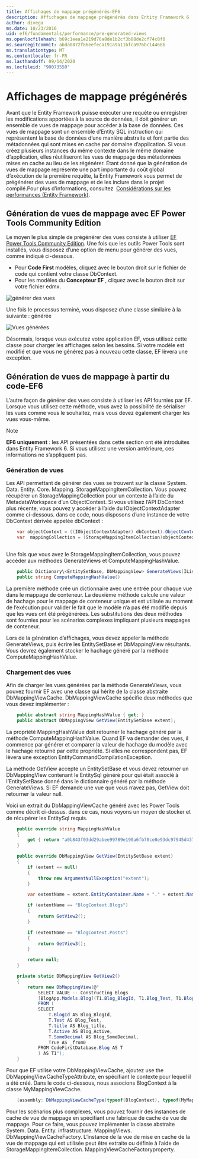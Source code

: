 ```yaml
---
title: Affichages de mappage prégénérés-EF6
description: Affichages de mappage prégénérés dans Entity Framework 6
author: divega
ms.date: 10/23/2016
uid: ef6/fundamentals/performance/pre-generated-views
ms.openlocfilehash: b69c1eea1e219d76a8de1b2cf3b88de2cf74c8f0
ms.sourcegitcommit: abda0872f86eefeca191a9a11bfca976bc14468b
ms.translationtype: MT
ms.contentlocale: fr-FR
ms.lasthandoff: 09/14/2020
ms.locfileid: "90073550"
---
```

# <a name="pre-generated-mapping-views"></a>Affichages de mappage prégénérés
Avant que le Entity Framework puisse exécuter une requête ou enregistrer les modifications apportées à la source de données, il doit générer un ensemble de vues de mappage pour accéder à la base de données. Ces vues de mappage sont un ensemble d’Entity SQL instruction qui représentent la base de données d’une manière abstraite et font partie des métadonnées qui sont mises en cache par domaine d’application. Si vous créez plusieurs instances du même contexte dans le même domaine d’application, elles réutiliseront les vues de mappage des métadonnées mises en cache au lieu de les régénérer. Étant donné que la génération de vues de mappage représente une part importante du coût global d’exécution de la première requête, la Entity Framework vous permet de prégénérer des vues de mappage et de les inclure dans le projet compilé.Pour plus d’informations, consultez  [Considérations sur les performances (Entity Framework)](xref:ef6/fundamentals/performance/perf-whitepaper).

## <a name="generating-mapping-views-with-the-ef-power-tools-community-edition"></a>Génération de vues de mappage avec EF Power Tools Community Edition

Le moyen le plus simple de prégénérer des vues consiste à utiliser [EF Power Tools Community Edition](https://marketplace.visualstudio.com/items?itemName=ErikEJ.EntityFramework6PowerToolsCommunityEdition). Une fois que les outils Power Tools sont installés, vous disposez d’une option de menu pour générer des vues, comme indiqué ci-dessous.

-   Pour **Code First** modèles, cliquez avec le bouton droit sur le fichier de code qui contient votre classe DbContext.
-   Pour les modèles du **Concepteur EF** , cliquez avec le bouton droit sur votre fichier edmx.

![générer des vues](~/ef6/media/generateviews.png)

Une fois le processus terminé, vous disposez d’une classe similaire à la suivante : générée

![Vues générées](~/ef6/media/generatedviews.png)

Désormais, lorsque vous exécutez votre application EF, vous utilisez cette classe pour charger les affichages selon les besoins. Si votre modèle est modifié et que vous ne générez pas à nouveau cette classe, EF lèvera une exception.

## <a name="generating-mapping-views-from-code---ef6-onwards"></a>Génération de vues de mappage à partir du code-EF6

L’autre façon de générer des vues consiste à utiliser les API fournies par EF. Lorsque vous utilisez cette méthode, vous avez la possibilité de sérialiser les vues comme vous le souhaitez, mais vous devez également charger les vues vous-même.

> [!NOTE]
> **EF6 uniquement** : les API présentées dans cette section ont été introduites dans Entity Framework 6. Si vous utilisez une version antérieure, ces informations ne s’appliquent pas.

### <a name="generating-views"></a>Génération de vues

Les API permettant de générer des vues se trouvent sur la classe System. Data. Entity. Core. Mapping. StorageMappingItemCollection. Vous pouvez récupérer un StorageMappingCollection pour un contexte à l’aide du MetadataWorkspace d’un ObjectContext. Si vous utilisez l’API DbContext plus récente, vous pouvez y accéder à l’aide du IObjectContextAdapter comme ci-dessous. dans ce code, nous disposons d’une instance de votre DbContext dérivée appelée dbContext :

``` csharp
    var objectContext = ((IObjectContextAdapter) dbContext).ObjectContext;
    var  mappingCollection = (StorageMappingItemCollection)objectContext.MetadataWorkspace
                                                                        .GetItemCollection(DataSpace.CSSpace);
```

Une fois que vous avez le StorageMappingItemCollection, vous pouvez accéder aux méthodes GenerateViews et ComputeMappingHashValue.

``` csharp
    public Dictionary\<EntitySetBase, DbMappingView> GenerateViews(IList<EdmSchemaError> errors)
    public string ComputeMappingHashValue()
```

La première méthode crée un dictionnaire avec une entrée pour chaque vue dans le mappage de conteneur. La deuxième méthode calcule une valeur de hachage pour le mappage de conteneur unique et est utilisée au moment de l’exécution pour valider le fait que le modèle n’a pas été modifié depuis que les vues ont été prégénérées. Les substitutions des deux méthodes sont fournies pour les scénarios complexes impliquant plusieurs mappages de conteneur.

Lors de la génération d’affichages, vous devez appeler la méthode GenerateViews, puis écrire les EntitySetBase et DbMappingView résultants. Vous devrez également stocker le hachage généré par la méthode ComputeMappingHashValue.

### <a name="loading-views"></a>Chargement des vues

Afin de charger les vues générées par la méthode GenerateViews, vous pouvez fournir EF avec une classe qui hérite de la classe abstraite DbMappingViewCache. DbMappingViewCache spécifie deux méthodes que vous devez implémenter :

``` csharp
    public abstract string MappingHashValue { get; }
    public abstract DbMappingView GetView(EntitySetBase extent);
```

La propriété MappingHashValue doit retourner le hachage généré par la méthode ComputeMappingHashValue. Quand EF va demander des vues, il commence par générer et comparer la valeur de hachage du modèle avec le hachage retourné par cette propriété. Si elles ne correspondent pas, EF lèvera une exception EntityCommandCompilationException.

La méthode GetView accepte un EntitySetBase et vous devez retourner un DbMappingVIew contenant le EntitySql généré pour qui était associé à l’EntitySetBase donné dans le dictionnaire généré par la méthode GenerateViews. Si EF demande une vue que vous n’avez pas, GetView doit retourner la valeur null.

Voici un extrait du DbMappingViewCache généré avec les Power Tools comme décrit ci-dessus. dans ce cas, nous voyons un moyen de stocker et de récupérer les EntitySql requis.

``` csharp
    public override string MappingHashValue
    {
        get { return "a0b843f03dd29abee99789e190a6fb70ce8e93dc97945d437d9a58fb8e2afd2e"; }
    }

    public override DbMappingView GetView(EntitySetBase extent)
    {
        if (extent == null)
        {
            throw new ArgumentNullException("extent");
        }

        var extentName = extent.EntityContainer.Name + "." + extent.Name;

        if (extentName == "BlogContext.Blogs")
        {
            return GetView2();
        }

        if (extentName == "BlogContext.Posts")
        {
            return GetView3();
        }

        return null;
    }

    private static DbMappingView GetView2()
    {
        return new DbMappingView(@"
            SELECT VALUE -- Constructing Blogs
            [BlogApp.Models.Blog](T1.Blog_BlogId, T1.Blog_Test, T1.Blog_title, T1.Blog_Active, T1.Blog_SomeDecimal)
            FROM (
            SELECT
                T.BlogId AS Blog_BlogId,
                T.Test AS Blog_Test,
                T.title AS Blog_title,
                T.Active AS Blog_Active,
                T.SomeDecimal AS Blog_SomeDecimal,
                True AS _from0
            FROM CodeFirstDatabase.Blog AS T
            ) AS T1");
    }
```

Pour que EF utilise votre DbMappingViewCache, ajoutez use the DbMappingViewCacheTypeAttribute, en spécifiant le contexte pour lequel il a été créé. Dans le code ci-dessous, nous associons BlogContext à la classe MyMappingViewCache.

``` csharp
    [assembly: DbMappingViewCacheType(typeof(BlogContext), typeof(MyMappingViewCache))]
```

Pour les scénarios plus complexes, vous pouvez fournir des instances de cache de vue de mappage en spécifiant une fabrique de cache de vue de mappage. Pour ce faire, vous pouvez implémenter la classe abstraite System. Data. Entity. infrastructure. MappingViews. DbMappingViewCacheFactory. L’instance de la vue de mise en cache de la vue de mappage qui est utilisée peut être extraite ou définie à l’aide de StorageMappingItemCollection. MappingViewCacheFactoryproperty.
